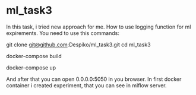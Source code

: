 # ml_task3
In this task, i tried new approach for me. How to use logging function for ml expirements.
You need to use this commands:

git clone git@github.com:Despiko/ml_task3.git
cd ml_task3

docker-compose build

docker-compose up

And after that you can open 0.0.0.0:5050 in you browser.
In first docker container i created experiment, that you can see in mlflow server.
